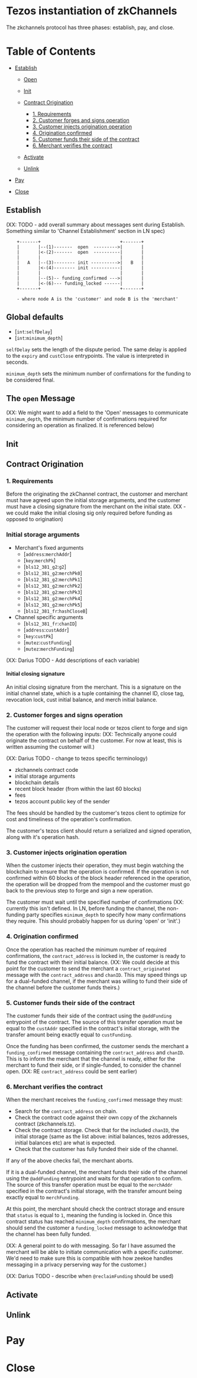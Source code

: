 # Tezos instantiation of zkChannels

The zkchannels protocol has three phases: establish, pay, and close.

# Table of Contents

  * [Establish](#establish)
    * [Open](#open)
    * [Init](#init)
    * [Contract Origination](#contract-origination)
        * [1. Requirements](#1.-requirements)
        * [2. Customer forges and signs operation](#2.-customer-forges-and-signs-operation)
        * [3. Customer injects origination operation](#3.-customer-injects-origination-operation)
        * [4. Origination confirmed ](#4.-origination-confirmed )
        * [5. Customer funds their side of the contract](#5.-customer-funds-their-side-of-the-contract)
        * [6. Merchant verifies the contract](#6.-Merchant-verifies-the-contract)

    * [Activate](#activate)
    * [Unlink](#unlink)

  * [Pay](#pay)
  * [Close](#close)
  
## Establish
(XX: TODO - add overall summary about messages sent during Establish. Something similar to 'Channel Establishment' section in LN spec)

        +-------+                              +-------+
        |       |--(1)-------  open  --------->|       |
        |       |<-(2)-------  open  ----------|       |
        |       |                              |       |
        |   A   |--(3)-------- init ---------->|   B   |
        |       |<-(4)-------- init -----------|       |
        |       |                              |       |
        |       |--(5)-- funding_confirmed --->|       |
        |       |<-(6)--- funding_locked ------|       |
        +-------+                              +-------+

        - where node A is the 'customer' and node B is the 'merchant'

## Global defaults
* [`int`:`selfDelay`] 
* [`int`:`minimum_depth`]

`selfDelay` sets the length of the dispute period. The same delay is applied to the `expiry` and `custClose` entrypoints. The value is interpreted in seconds. 

`minimum_depth` sets the minimum number of confirmations for the funding to be considered final.

## The `open` Message
(XX: We might want to add a field to the 'Open' messages to communicate `minimum_depth`, the minimum number of confirmations required for considering an operation as finalized. It is referenced below)

## Init

## Contract Origination

### 1. Requirements
Before the originating the zkChannel contract, the customer and merchant must have agreed upon the initial storage arguments, and the customer must have a closing signature from the merchant on the initial state. (XX - we could make the initial closing sig only required before funding as opposed to origination)

### Initial storage arguments
* Merchant's fixed arguments
    * [`address`:`merchAddr`]
    * [`key`:`merchPk`]
    * [`bls12_381_g2`:`g2`]
    * [`bls12_381_g2`:`merchPk0`]
    * [`bls12_381_g2`:`merchPk1`]
    * [`bls12_381_g2`:`merchPk2`]
    * [`bls12_381_g2`:`merchPk3`]
    * [`bls12_381_g2`:`merchPk4`]
    * [`bls12_381_g2`:`merchPk5`]
    * [`bls12_381_fr`:`hashCloseB`]
* Channel specific arguments
    * [`bls12_381_fr`:`chanID`]
    * [`address`:`custAddr`]
    * [`key`:`custPk`]
    * [`mutez`:`custFunding`]
    * [`mutez`:`merchFunding`]

(XX: Darius TODO - Add descriptions of each variable)

#### Initial closing signature
An initial closing signature from the merchant. This is a signature on the initial channel state, which is a tuple containing the channel ID, close tag, revocation lock, cust initial balance, and merch initial balance.


### 2. Customer forges and signs operation
The customer will request their local node or tezos client to forge and sign the operation with the following inputs: (XX: Technically anyone could originate the contract on behalf of the customer. For now at least, this is written assuming the customer will.)

(XX: Darius TODO - change to tezos specific terminology)
* zkchannels contract code
* initial storage arguments
* blockchain details
* recent block header (from within the last 60 blocks)
* fees 
* tezos account public key of the sender

The fees should be handled by the customer's tezos client to optimize for cost and timeliness of the operation's confirmation.

The customer's tezos client should return a serialized and signed operation, along with it's operation hash.

### 3. Customer injects origination operation
When the customer injects their operation, they must begin watching the blockchain to ensure that the operation is confirmed. If the operation is not confirmed within 60 blocks of the block header referenced in the operation, the operation will be dropped from the mempool and the customer must go back to the previous step to forge and sign a new operation.

The customer must wait until the specified number of confirmations (XX: currently this isn't defined. In LN, before funding the channel, the non-funding party specifies `minimum_depth` to specify how many confirmations they require. This should probably happen for us during 'open' or 'init'.)

### 4. Origination confirmed 
Once the operation has reached the minimum number of required confirmations, the `contract_address` is locked in, the customer is ready to fund the contract with their initial balance.
(XX: We could decide at this point for the customer to send the merchant a `contract_originated` message with the `contract_address` and `chanID`. This may speed things up for a dual-funded channel, if the merchant was willing to fund their side of the channel before the customer funds theirs.)

### 5. Customer funds their side of the contract
The customer funds their side of the contract using the `@addFunding` entrypoint of the contract. The source of this transfer operation must be equal to the `custAddr` specified in the contract's initial storage, with the transfer amount being exactly equal to `custFunding`. 

Once the funding has been confirmed, the customer sends the merchant a `funding_confirmed` message containing the `contract_address` and `chanID`. This is to inform the merchant that the channel is ready, either for the merchant to fund their side, or if single-funded, to consider the channel open. (XX: RE `contract_address` could be sent earlier)

### 6. Merchant verifies the contract
When the merchant receives the `funding_confirmed` message they must:
* Search for the `contract_address` on chain.
* Check the contract code against their own copy of the zkchannels contract (zkchannels.tz).
* Check the contract storage. Check that for the included `chanID`, the initial storage (same as the list above: initial balances, tezos addresses, initial balances etc) are what is expected. 
* Check that the customer has fully funded their side of the channel.

If any of the above checks fail, the merchant aborts.

If it is a dual-funded channel, the merchant funds their side of the channel using the `@addFunding` entrypoint and waits for that operation to confirm. The source of this transfer operation must be equal to the `merchAddr` specified in the contract's initial storage, with the transfer amount being exactly equal to `merchFunding`. 

At this point, the merchant should check the contract storage and ensure that `status` is equal to `1`, meaning the funding is locked in. Once this contract status has reached `minimum_depth` confirmations, the merchant should send the customer a `funding_locked` message to acknowledge that the channel has been fully funded. 

(XX: A general point to do with messaging. So far I have assumed the merchant will be able to initiate communication with a specific customer. We'd need to make sure this is compatible with how zeekoe handles messaging in a privacy perserving way for the customer.)

(XX: Darius TODO - describe when `@reclaimFunding` should be used)

## Activate

## Unlink

# Pay

# Close